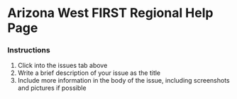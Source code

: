 # Arizona West FIRST Regional Help Page

### Instructions
1. Click into the issues tab above
2. Write a brief description of your issue as the title
3. Include more information in the body of the issue, including screenshots and pictures if possible
